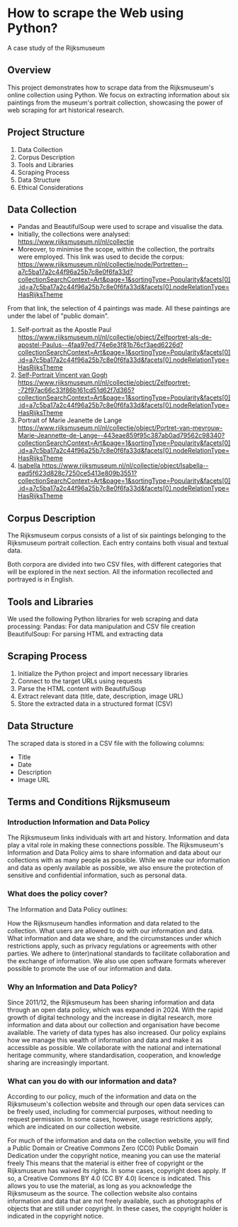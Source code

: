 # How to scrape the Web using Python?
A case study of the Rijksmuseum

## Overview
This project demonstrates how to scrape data from the Rijksmuseum's online collection using Python. We focus on extracting information about six paintings from the museum's portrait collection, showcasing the power of web scraping for art historical research.

## Project Structure
1. Data Collection
2. Corpus Description
3. Tools and Libraries
4. Scraping Process
5. Data Structure
6. Ethical Considerations

## Data Collection

- Pandas and BeautifulSoup were used to scrape and visualise the data.
- Initially, the collections were analysed: https://www.rijksmuseum.nl/nl/collectie
- Moreover, to minimise the scope, within the collection, the portraits were employed. This link was used to decide the corpus: https://www.rijksmuseum.nl/nl/collectie/node/Portretten--a7c5ba17a2c44f96a25b7c8e0f6fa33d?collectionSearchContext=Art&page=1&sortingType=Popularity&facets[0].id=a7c5ba17a2c44f96a25b7c8e0f6fa33d&facets[0].nodeRelationType=HasRijksTheme

From that link, the selection of 4 paintings was made. All these paintings are under the label of "public domain".
1. Self-portrait as the Apostle Paul
https://www.rijksmuseum.nl/nl/collectie/object/Zelfportret-als-de-apostel-Paulus--4faa97ed774e6e3f81b76cf3aed6226d?collectionSearchContext=Art&page=1&sortingType=Popularity&facets[0].id=a7c5ba17a2c44f96a25b7c8e0f6fa33d&facets[0].nodeRelationType=HasRijksTheme
2. <u> Self-Portrait Vincent van Gogh </u>
https://www.rijksmuseum.nl/nl/collectie/object/Zelfportret--72f97ac66c33f86b161cd51d62f7d365?collectionSearchContext=Art&page=1&sortingType=Popularity&facets[0].id=a7c5ba17a2c44f96a25b7c8e0f6fa33d&facets[0].nodeRelationType=HasRijksTheme
3. Portrait of Marie Jeanette de Lange
https://www.rijksmuseum.nl/nl/collectie/object/Portret-van-mevrouw-Marie-Jeannette-de-Lange--443eae859f95c387ab0ad79562c98340?collectionSearchContext=Art&page=1&sortingType=Popularity&facets[0].id=a7c5ba17a2c44f96a25b7c8e0f6fa33d&facets[0].nodeRelationType=HasRijksTheme
4. <u> Isabella </u>
https://www.rijksmuseum.nl/nl/collectie/object/Isabella--ead5f623d828c7250ce5413e809b3551?collectionSearchContext=Art&page=1&sortingType=Popularity&facets[0].id=a7c5ba17a2c44f96a25b7c8e0f6fa33d&facets[0].nodeRelationType=HasRijksTheme

## Corpus Description

The Rijksmuseum corpus consists of a list of six paintings belonging to the Rijksmuseum portrait collection. Each entry contains both visual and textual data.

Both corpora are divided into two CSV files, with different categories that will be explored in the next section. All the information recollected and portrayed is in English.

## Tools and Libraries

We used the following Python libraries for web scraping and data processing:
Pandas: For data manipulation and CSV file creation
BeautifulSoup: For parsing HTML and extracting data

## Scraping Process
1. Initialize the Python project and import necessary libraries
2. Connect to the target URLs using requests
3. Parse the HTML content with BeautifulSoup
4. Extract relevant data (title, date, description, image URL)
5. Store the extracted data in a structured format (CSV)

## Data Structure

The scraped data is stored in a CSV file with the following columns:
- Title
- Date
- Description
- Image URL

## Terms and Conditions Rijksmuseum
### Introduction Information and Data Policy
The Rijksmuseum links individuals with art and history. Information and data play a vital role in making these connections possible. The Rijksmuseum's Information and Data Policy aims to share information and data about our collections with as many people as possible. While we make our information and data as openly available as possible, we also ensure the protection of sensitive and confidential information, such as personal data.

### What does the policy cover?
The Information and Data Policy outlines:

How the Rijksmuseum handles information and data related to the collection.
What users are allowed to do with our information and data.
What information and data we share, and the circumstances under which restrictions apply, such as privacy regulations or agreements with other parties.
We adhere to (inter)national standards to facilitate collaboration and the exchange of information. We also use open software formats wherever possible to promote the use of our information and data.

### Why an Information and Data Policy?
Since 2011/12, the Rijksmuseum has been sharing information and data through an open data policy, which was expanded in 2024. With the rapid growth of digital technology and the increase in digital research, more information and data about our collection and organisation have become available. The variety of data types has also increased. Our policy explains how we manage this wealth of information and data and make it as accessible as possible. We collaborate with the national and international heritage community, where standardisation, cooperation, and knowledge sharing are increasingly important.

### What can you do with our information and data?
According to our policy, much of the information and data on the Rijksmuseum's collection website and through our open data services can be freely used, including for commercial purposes, without needing to request permission. In some cases, however, usage restrictions apply, which are indicated on our collection website.

For much of the information and data on the collection website, you will find a Public Domain or Creative Commons Zero (CC0) Public Domain Dedication under the copyright notice, meaning you can use the material freely This means that the material is either free of copyright or the Rijksmuseum has waived its rights.
In some cases, copyright does apply. If so, a Creative Commons BY 4.0 (CC BY 4.0) licence is indicated. This allows you to use the material, as long as you acknowledge the Rijksmuseum as the source.
The collection website also contains information and data that are not freely available, such as photographs of objects that are still under copyright. In these cases, the copyright holder is indicated in the copyright notice.
